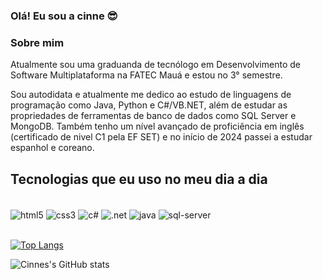 ### Olá! Eu sou a cinne 😎

### Sobre mim
Atualmente sou uma graduanda de tecnólogo em Desenvolvimento de Software Multiplataforma na FATEC Mauá e estou no 3° semestre.

Sou autodidata e atualmente me dedico ao estudo de linguagens de programação como Java, Python e C#/VB.NET, além de estudar as propriedades de ferramentas de banco de dados como SQL Server e MongoDB. Também tenho um nível avançado de proficiência em inglês (certificado de nivel C1 pela EF SET) e no início de 2024 passei a estudar espanhol e coreano.

## Tecnologias que eu uso no meu dia a dia

<div style="display: inline_block"><br/>
    <img align="center" alt="html5" src="https://img.shields.io/badge/HTML5-E34F26?style=for-the-badge&logo=html5&logoColor=white"/>
    <img align="center" alt="css3" src="https://img.shields.io/badge/CSS3-1572B6?style=for-the-badge&logo=css3&logoColor=white"/>
    <img align="center" alt="c#" src="https://img.shields.io/badge/C%23-239120?style=for-the-badge&logo=c-sharp&logoColor=white"/>
    <img align="center" alt=".net" src="https://img.shields.io/badge/.NET-5C2D91?style=for-the-badge&logo=.net&logoColor=white"/>
    <img align="center" alt="java" src="https://img.shields.io/badge/Java-ED8B00?style=for-the-badge&logo=openjdk&logoColor=white"/>    
    <img align="center" alt="sql-server" src="https://img.shields.io/badge/Microsoft_SQL_Server-CC2927?style=for-the-badge&logo=microsoft-sql-server&logoColor=white"/>
</div><br>

[![Top Langs](https://github-readme-stats.vercel.app/api/top-langs/?username=gicypriano&layout=compact)](https://github.com/anuraghazra/github-readme-stats)

![Cinnes's GitHub stats](https://github-readme-stats.vercel.app/api?username=gicypriano&show_icons=true&theme=tokyonight)
